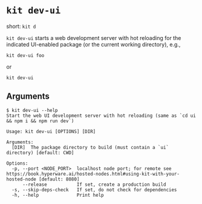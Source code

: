 # `kit dev-ui`

short: `kit d`

`kit dev-ui` starts a web development server with hot reloading for the indicated UI-enabled package (or the current working directory), e.g.,

```
kit dev-ui foo
```

or

```
kit dev-ui
```

## Arguments

```
$ kit dev-ui --help
Start the web UI development server with hot reloading (same as `cd ui && npm i && npm run dev`)

Usage: kit dev-ui [OPTIONS] [DIR]

Arguments:
  [DIR]  The package directory to build (must contain a `ui` directory) [default: CWD]

Options:
  -p, --port <NODE_PORT>  localhost node port; for remote see https://book.hyperware.ai/hosted-nodes.html#using-kit-with-your-hosted-node [default: 8080]
      --release           If set, create a production build
  -s, --skip-deps-check   If set, do not check for dependencies
  -h, --help              Print help
```

